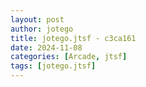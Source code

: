 ```yaml
---
layout: post
author: jotego
title: jotego.jtsf - c3ca161
date: 2024-11-08
categories: [Arcade, jtsf]
tags: [jotego.jtsf]
---
```



